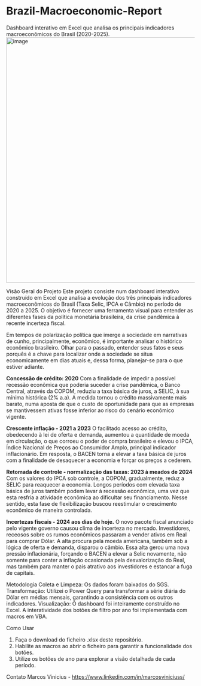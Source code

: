 # Brazil-Macroeconomic-Report
Dashboard interativo em Excel que analisa os principais indicadores macroeconômicos do Brasil (2020-2025).
<img width="1874" height="654" alt="image" src="https://github.com/user-attachments/assets/4d9f0aa0-e7bb-4cfb-967b-7be2be4cf836" />

Visão Geral do Projeto
Este projeto consiste num dashboard interativo construído em Excel que analisa a evolução dos três principais indicadores macroeconômicos do Brasil (Taxa Selic, IPCA e Câmbio) no período de 2020 a 2025. O objetivo é fornecer uma ferramenta visual para entender as diferentes fases da política monetária brasileira, da crise pandêmica à recente incerteza fiscal.

Em tempos de polarização política que imerge a sociedade em narrativas de cunho, principalmente, econômico, é importante analisar o histórico econômico brasileiro. Olhar para o passado, entender seus fatos e seus porquês é a chave para localizar onde a sociedade se situa economicamente em dias atuais e, dessa forma, planejar-se para o que estiver adiante.

**Concessão de crédito: 2020**
Com a finalidade de impedir a possível recessão econômica que poderia suceder a crise pandêmica, o Banco Central, através da COPOM, reduziu a taxa básica de juros, a SELIC, à sua mínima histórica (2% a.a). A medida tornou o crédito massivamente mais barato, numa aposta de que o custo de oportunidade para que as empresas se mantivessem ativas fosse inferior ao risco do cenário econômico vigente. 

**Crescente inflação - 2021 a 2023**
O facilitado acesso ao crédito, obedecendo à lei de oferta e demanda, aumentou a quantidade de moeda em circulação, o que corroeu o poder de compra brasileiro e elevou o IPCA, Índice Nacional de Preços ao Consumidor Amplo, principal indicador inflacionário. Em resposta, o BACEN torna a elevar a taxa básica de juros com a finalidade de desaquecer a economia e forçar os preços a cederem.

**Retomada de controle - normalização das taxas: 2023 à meados de 2024**
Com os valores do IPCA sob controle, a COPOM, gradualmente, reduz a SELIC para reaquecer a economia. Longos períodos com elevada taxa básica de juros também podem levar à recessão econômica, uma vez que esta resfria a atividade econômica ao dificultar seu financiamento. Nesse sentido, esta fase de flexibilização buscou reestimular o crescimento econômico de maneira controlada. 

**Incertezas fiscais - 2024 aos dias de hoje.**
O novo pacote fiscal anunciado pelo vigente governo causou clima de incerteza no mercado. Investidores, receosos sobre os rumos econômicos passaram a vender ativos em Real para comprar Dólar. A alta procura pela moeda americana, também sob a lógica de oferta e demanda, disparou o câmbio. Essa alta gerou uma nova pressão inflacionária, forçando o BACEN a elevar a Selic novamente, não somente para conter a inflação ocasionada pela desvalorização do Real, mas também para manter o país atrativo aos investidores e estancar a fuga de capitais.

Metodologia
Coleta e Limpeza: Os dados foram baixados do SGS.
Transformação: Utilizei o Power Query para transformar a série diária do Dólar em médias mensais, garantindo a consistência com os outros indicadores.
Visualização: O dashboard foi inteiramente construído no Excel. A interatividade dos botões de filtro por ano foi implementada com macros em VBA.

Como Usar
1. Faça o download do ficheiro .xlsx deste repositório.
2. Habilite as macros ao abrir o ficheiro para garantir a funcionalidade dos botões.
3. Utilize os botões de ano para explorar a visão detalhada de cada período.

Contato
Marcos Vinicius - https://www.linkedin.com/in/marcosviniciuss/
